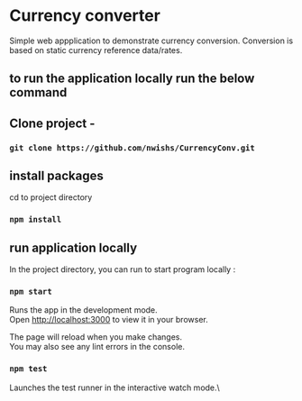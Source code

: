 # Currency converter

Simple web appplication to demonstrate currency conversion. Conversion is based on static currency reference data/rates.

## to run the application locally run the below command

## Clone project -
### `git clone https://github.com/nwishs/CurrencyConv.git`

## install packages
cd to project directory
### `npm install`

## run application locally
In the project directory, you can run to start program locally :
### `npm start`

Runs the app in the development mode.\
Open [http://localhost:3000](http://localhost:3000) to view it in your browser.

The page will reload when you make changes.\
You may also see any lint errors in the console.

### `npm test`
Launches the test runner in the interactive watch mode.\

